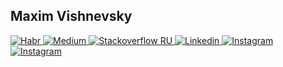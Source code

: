 ## Maxim Vishnevsky

<div>
  <a href="https://habr.com/ru/users/mxmvshnvsk/" target="_blank">
    <img src=https://img.shields.io/badge/habr-%2300acee.svg?&color=red&style=for-the-badge&logo=habr&logoColor=white alt="Habr" />
  </a>
  <a href="https://medium.com/@mxmvshnvsk" target="_blank">
    <img src=https://img.shields.io/badge/medium-%2300acee.svg?&color=red&style=for-the-badge&logo=medium&logoColor=white alt="Medium" />
  </a>
  <a href="https://ru.stackoverflow.com/users/326913/%d0%9c%d0%b0%d0%ba%d1%81%d0%b8%d0%bc-%d0%92%d0%b8%d1%88%d0%bd%d0%b5%d0%b2%d1%81%d0%ba%d0%b8%d0%b9" target="_blank">
    <img src=https://img.shields.io/badge/stackoverflow%20ru-%2300acee.svg?&color=red&style=for-the-badge&logo=stackoverflow&logoColor=white alt="Stackoverflow RU" />
  </a>
  <a href="https://www.linkedin.com/in/mxmvshnvsk/" target="_blank">
    <img src=https://img.shields.io/badge/linkedin-%2300acee.svg?&color=red&style=for-the-badge&logo=linkedin&logoColor=white alt="Linkedin" />
  </a>
  <a href="https://twitter.com/mxmvshnvsk" target="_blank">
    <img src=https://img.shields.io/badge/twitter-%2300acee.svg?&color=red&style=for-the-badge&logo=twitter&logoColor=white alt="Instagram" />
  </a>
  <a href="https://www.instagram.com/mxmvshnvsk/" target="_blank">
    <img src=https://img.shields.io/badge/instagram-%2300acee.svg?&color=red&style=for-the-badge&logo=instagram&logoColor=white alt="Instagram" />
  </a>
</div>
